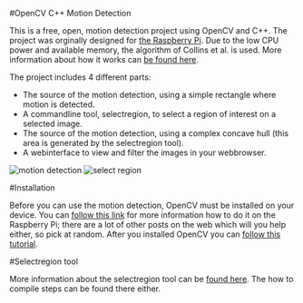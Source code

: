 #OpenCV C++ Motion Detection

This is a free, open, motion detection project using OpenCV and C++. The project was orginally designed for [the Raspberry Pi](http://www.raspberrypi.org/). Due to the low CPU power and available memory, the algorithm of Collins et al. is used. More information about how it works can [be found here](http://blog.cedric.ws/opencv-simple-motion-detection).

The project includes 4 different parts:

* The source of the motion detection, using a simple rectangle where motion is detected.
* A commandline tool, selectregion, to select a region of interest on a selected image.
* The source of the motion detection, using a complex concave hull (this area is generated by the selectregion tool).
* A webinterface to view and filter the images in your webbrowser.

![motion detection](http://blog.cedric.ws/uploads/post/EYp61d1amMh9ZpXRkdmiRS64rdTaxx8pD6G9NdV4.png)
![select region](http://blog.cedric.ws/uploads/post/VAWTlWG8vwsRTP4LFqHgGpU8slTDWHalww7OzXlh.png)

#Installation 

Before you can use the motion detection, OpenCV must be installed on your device. You can [follow this link](http://blog.cedric.ws/install-opencv-on-raspberry-pi) for more information how to do it on the Raspberry Pi; there are a lot of other posts on the web which will you help either, so pick at random. After you installed OpenCV you can [follow this tutorial](http://blog.cedric.ws/raspberry-pi-opencv-create-a-security-system-web-interface).

#Selectregion tool

More information about the selectregion tool can be [found here](http://blog.cedric.ws/opencv-simple-motion-detection-concave-hull-optimization). The how to compile steps can be found there either.
